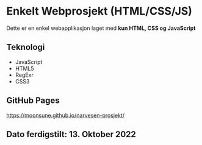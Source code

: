 # Enkelt Webprosjekt (HTML/CSS/JS)

Dette er en enkel webapplikasjon laget med **kun HTML, CSS og JavaScript**

## Teknologi
- JavaScript
- HTML5
- RegExr
- CSS3

## GitHub Pages
https://moonsune.github.io/narvesen-prosjekt/

## Dato ferdigstilt: 13. Oktober 2022
